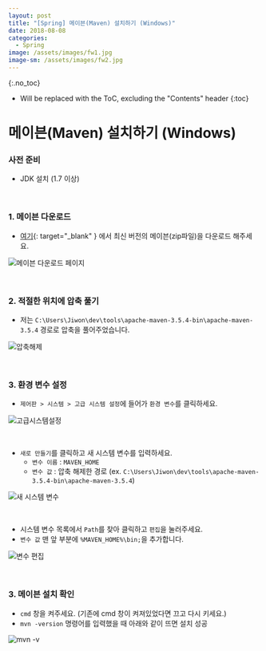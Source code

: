 ```yaml
---
layout: post
title: "[Spring] 메이븐(Maven) 설치하기 (Windows)"
date: 2018-08-08
categories:
  - Spring
image: /assets/images/fw1.jpg
image-sm: /assets/images/fw2.jpg
---
```


{:.no_toc}

* Will be replaced with the ToC, excluding the "Contents" header
{:toc}  

# 메이븐(Maven) 설치하기 (Windows)

### 사전 준비

- JDK 설치 (1.7 이상) 

<br>

### 1. 메이븐 다운로드

- [여기](https://maven.apache.org/download.cgi#){: target="_blank" } 에서 최신 버전의 메이븐(zip파일)을 다운로드 해주세요.

![메이븐 다운로드 페이지](https://farm2.staticflickr.com/1818/30047344308_2c077270c9_b.jpg)

<br>

### 2. 적절한 위치에 압축 풀기

- 저는 `C:\Users\Jiwon\dev\tools\apache-maven-3.5.4-bin\apache-maven-3.5.4` 경로로 압축을 풀어주었습니다.

![압축해제](https://c1.staticflickr.com/1/930/43199405244_7139a60bec_b.jpg)

<br>

### 3. 환경 변수 설정

- `제어판 > 시스템 > 고급 시스템 설정`에 들어가 `환경 변수`를 클릭하세요.

![고급시스템설정](https://farm1.staticflickr.com/932/43917762251_8c299236d2_o.png)



<br>

- `새로 만들기`를 클릭하고 새 시스템 변수를 입력하세요.
  - `변수 이름` :  `MAVEN_HOME`
  - `변수 값` : 압축 해제한 경로 (ex. `C:\Users\Jiwon\dev\tools\apache-maven-3.5.4-bin\apache-maven-3.5.4`)

![새 시스템 변수](https://farm1.staticflickr.com/929/43014988235_7c2c2c5457_o.png) 



<br>

- 시스템 변수 목록에서 `Path`를 찾아 클릭하고 `편집`을 눌러주세요.
- `변수 값`  맨 앞 부분에 `%MAVEN_HOME%\bin;`을 추가합니다.

![변수 편집](https://farm1.staticflickr.com/940/43201735214_09c182a23b_o.png)

<br>

### 3. 메이븐 설치 확인

- `cmd` 창을 켜주세요. (기존에 cmd 창이 켜져있었다면 끄고 다시 키세요.)
- `mvn -version` 명령어를 입력했을 때 아래와 같이 뜨면 설치 성공

![mvn -v](https://farm1.staticflickr.com/850/43015300125_0339a1d807_o.png)
